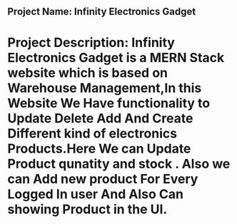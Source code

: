 ## Project Name: Infinity Electronics Gadget

# Project Description: Infinity Electronics Gadget is a MERN Stack website which is based on Warehouse Management,In this Website We Have functionality to Update Delete Add And Create Different kind of electronics Products.Here We can Update Product qunatity and stock . Also we can Add new product For Every Logged In user And Also Can showing Product in the UI.
